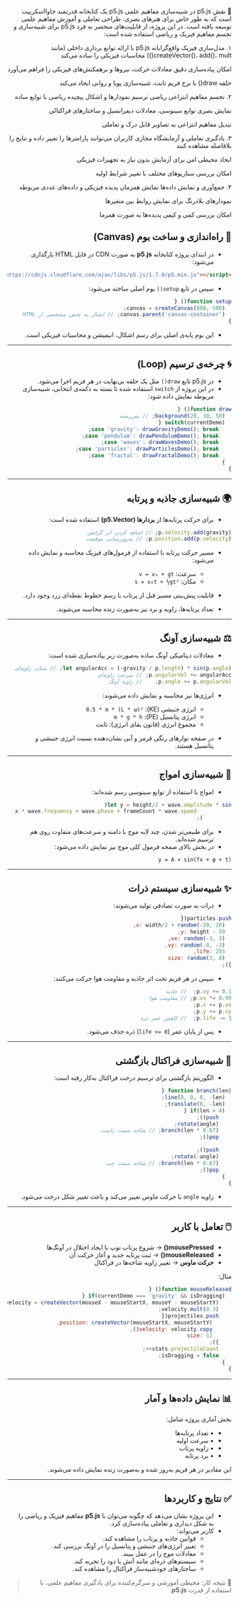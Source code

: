 <div dir="rtl">
🧠 نقش p5.js در شبیه‌سازی مفاهیم علمی
p5.js یک کتابخانه قدرتمند جاوااسکریپت است که به طور خاص برای هنرهای بصری، طراحی تعاملی و آموزش مفاهیم علمی توسعه یافته است. در این پروژه، از قابلیت‌های منحصر به فرد p5.js برای شبیه‌سازی و تجسم مفاهیم فیزیک و ریاضی استفاده شده است:

۱. مدل‌سازی فیزیک واقع‌گرایانه
p5.js با ارائه توابع برداری داخلی (مانند createVector()، add()، mult()) محاسبات فیزیکی را ساده می‌کند

امکان پیاده‌سازی دقیق معادلات حرکت، نیروها و برهمکنش‌های فیزیکی را فراهم می‌آورد

حلقه draw() با نرخ فریم ثابت، شبیه‌سازی پویا و روانی ایجاد می‌کند

۲. تجسم مفاهیم انتزاعی ریاضی
ترسیم نمودارها و اشکال پیچیده ریاضی با توابع ساده

نمایش بصری توابع سینوسی، معادلات دیفرانسیل و ساختارهای فراکتالی

تبدیل مفاهیم انتزاعی به تصاویر قابل درک و تعاملی

۳. یادگیری تعاملی و آزمایشگاه مجازی
کاربران می‌توانند پارامترها را تغییر داده و نتایج را بلافاصله مشاهده کنند

ایجاد محیطی امن برای آزمایش بدون نیاز به تجهیزات فیزیکی

امکان بررسی سناریوهای مختلف با تغییر شرایط اولیه

۴. جمع‌آوری و نمایش داده‌ها
نمایش همزمان پدیده فیزیکی و داده‌های عددی مربوطه

نمودارهای بلادرنگ برای نمایش روابط بین متغیرها

امکان بررسی کمی و کیفی پدیده‌ها به صورت همزما

## 🎨 راه‌اندازی و ساخت بوم (Canvas)
- در ابتدای پروژه کتابخانه **p5.js** به صورت CDN در فایل HTML بارگذاری می‌شود:  

```html
<script src="https://cdnjs.cloudflare.com/ajax/libs/p5.js/1.7.0/p5.min.js"></script>
```

- سپس در تابع `setup()` بوم اصلی ساخته می‌شود:

```javascript
function setup() {
  canvas = createCanvas(800, 500);
  canvas.parent('canvas-container'); // اتصال به بخش مشخصی از HTML
}
```

- این بوم پایه‌ی اصلی برای رسم اشکال، انیمیشن و محاسبات فیزیکی است.

---

## 🌀 چرخه‌ی ترسیم (Loop)

- در p5.js تابع `draw()` مثل یک حلقه بی‌نهایت در هر فریم اجرا می‌شود.  
- در این پروژه از `switch` استفاده شده تا بسته به دکمه‌ی انتخابی، شبیه‌سازی مربوطه نمایش داده شود:  

```javascript
function draw() {
  background(20, 30, 50); // پس‌زمینه
  switch(currentDemo) {
    case 'gravity': drawGravityDemo(); break;
    case 'pendulum': drawPendulumDemo(); break;
    case 'waves': drawWavesDemo(); break;
    case 'particles': drawParticlesDemo(); break;
    case 'fractal': drawFractalDemo(); break;
  }
}
```

---

## 🌍 شبیه‌سازی جاذبه و پرتابه

- برای حرکت پرتابه‌ها از **بردارها (p5.Vector)** استفاده شده است:  

```javascript
p.velocity.add(gravity); // اضافه کردن اثر گرانش
p.position.add(p.velocity); // به‌روزرسانی موقعیت
```

- مسیر حرکت پرتابه با استفاده از فرمول‌های فیزیک محاسبه و نمایش داده می‌شود:  
  - سرعت: `v = v₀ + gt`  
  - مکان: `s = v₀t + ½gt²`  

- قابلیت پیش‌بینی مسیر قبل از پرتاب با رسم خطوط نقطه‌ای زرد وجود دارد.  
- تعداد پرتابه‌ها، زاویه و برد نیز به‌صورت زنده محاسبه می‌شوند.  

---

## ⚖️ شبیه‌سازی آونگ

- معادلات دینامیکی آونگ ساده به‌صورت زیر پیاده‌سازی شده است:  

```javascript
let angularAcc = (-gravity / p.length) * sin(p.angle); // شتاب زاویه‌ای
p.angularVel += angularAcc; // سرعت زاویه‌ای
p.angle += p.angularVel;    // زاویه آونگ
```

- انرژی‌ها نیز محاسبه و نمایش داده می‌شوند:  
  - انرژی جنبشی (KE): `0.5 * m * (L * ω)²`  
  - انرژی پتانسیل (PE): `m * g * h`  
  - مجموع انرژی (قانون بقای انرژی): ثابت  

- در صفحه نوارهای رنگی قرمز و آبی نشان‌دهنده نسبت انرژی جنبشی و پتانسیل هستند.  

---

## 🌊 شبیه‌سازی امواج

- امواج با استفاده از توابع سینوسی رسم شده‌اند:  

```javascript
let y = height/2 + wave.amplitude * sin(
           x * wave.frequency + wave.phase + frameCount * wave.speed
         );
```

- برای طبیعی‌تر شدن، چند لایه موج با دامنه و سرعت‌های متفاوت روی هم ترسیم شده‌اند.  
- در بخش بالای صفحه فرمول کلی موج نیز نمایش داده می‌شود:  

```
y = A × sin(fx + φ + t)
```

---

## ✨ شبیه‌سازی سیستم ذرات

- ذرات به صورت تصادفی تولید می‌شوند:  

```javascript
particles.push({
  x: width/2 + random(-20, 20),
  y: height - 50,
  vx: random(-3, 3),
  vy: random(-8, -3),
  life: 255,
  size: random(3, 8)
});
```

- سپس در هر فریم تحت اثر جاذبه و مقاومت هوا حرکت می‌کنند:  

```javascript
p.vy += 0.1;  // جاذبه
p.vx *= 0.99; // مقاومت هوا
p.x += p.vx;
p.y += p.vy;
p.life -= 3;  // کاهش عمر ذره
```

- پس از پایان عمر (`life <= 0`) ذره حذف می‌شود.  

---

## 🌳 شبیه‌سازی فراکتال بازگشتی

- الگوریتم بازگشتی برای ترسیم درخت فراکتال به‌کار رفته است:  

```javascript
function branch(len) {
  line(0, 0, 0, -len);
  translate(0, -len);
  if(len > 4) {
    push();
    rotate(angle);
    branch(len * 0.67); // شاخه سمت راست
    pop();

    push();
    rotate(-angle);
    branch(len * 0.67); // شاخه سمت چپ
    pop();
  }
}
```

- زاویه `angle` با حرکت ماوس تغییر می‌کند و باعث تغییر شکل درخت می‌شود.  

---

## 🖱️ تعامل با کاربر

- **mousePressed()** → شروع پرتاب توپ یا ایجاد اختلال در آونگ‌ها  
- **mouseReleased()** → ثبت پرتابه جدید و آغاز حرکت آن  
- **حرکت ماوس** → تغییر زاویه شاخه‌ها در فراکتال  

مثال:  

```javascript
function mouseReleased() {
  if(currentDemo === 'gravity' && isDragging) {
    let velocity = createVector(mouseX - mouseStartX, mouseY - mouseStartY);
    velocity.mult(0.3);
    projectiles.push({
      position: createVector(mouseStartX, mouseStartY),
      velocity: velocity.copy(),
      size: 12
    });
    stats.projectileCount++;
    isDragging = false;
  }
}
```

---

<div dir="rtl">

## 📊 نمایش داده‌ها و آمار

بخش آماری پروژه شامل:

- ▪️ تعداد پرتابه‌ها  
- ▪️ سرعت اولیه  
- ▪️ زاویه پرتاب  
- ▪️ برد پرتابه  

این مقادیر در هر فریم به‌روز شده و به‌صورت زنده نمایش داده می‌شوند.  

</div>

---

## ✅ نتایج و کاربردها

- این پروژه نشان می‌دهد که چگونه می‌توان با **p5.js** مفاهیم فیزیک و ریاضی را به شکل دیداری و تعاملی پیاده‌سازی کرد.  
- کاربر می‌تواند:  
  - قوانین جاذبه و پرتاب را مشاهده کند.  
  - تغییر انرژی‌های جنبشی و پتانسیل را در آونگ بررسی کند.  
  - معادلات موج را در عمل ببیند.  
  - سیستم‌های ذره‌ای مانند آتش یا دود را تجربه کند.  
  - ساختارهای خودشبیه‌ساز فراکتال را مشاهده کند.  

> 🎯 نتیجه کار: محیطی آموزشی و سرگرم‌کننده برای یادگیری مفاهیم علمی، با استفاده از قدرت **p5.js**.  

</div>

